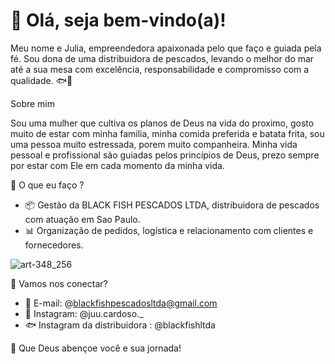 # 🙌 Olá, seja bem-vindo(a)!

Meu nome e Julia, empreendedora apaixonada pelo que faço e guiada pela fé. Sou dona de uma distribuidora de pescados, levando o melhor do mar até a sua mesa com excelência, responsabilidade e compromisso com a qualidade. 🐟🌊

Sobre mim

Sou uma mulher que cultiva os planos de Deus na vida do proximo, gosto muito de estar com minha familia, minha comida preferida e batata frita, sou uma pessoa muito estressada, porem muito companheira. 
Minha vida pessoal e profissional são guiadas pelos princípios de Deus, prezo sempre por estar com Ele em cada momento da minha vida.

 💼 O que eu faço ?

- 📦 Gestão da BLACK FISH PESCADOS LTDA, distribuidora de pescados com atuação em Sao Paulo.
- 📊 Organização de pedidos, logística e relacionamento com clientes e fornecedores.
  

![art-348_256](https://github.com/user-attachments/assets/e8141f9c-6563-4ec1-a89e-07371a7d7431)

🤝 Vamos nos conectar?

- 📧 E-mail: @blackfishpescadosltda@gmail.com
- 📱 Instagram: @juu.cardoso._
- 🐟 Instagram da distribuidora : @blackfishltda

🙏 Que Deus abençoe você e sua jornada!
